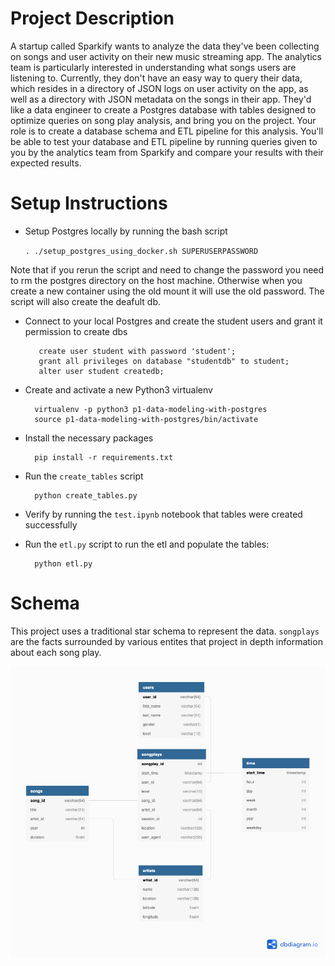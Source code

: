 
# Project Description
A startup called Sparkify wants to analyze the data they've been collecting on songs and user activity on their new music streaming app. The analytics team is particularly interested in understanding what songs users are listening to. Currently, they don't have an easy way to query their data, which resides in a directory of JSON logs on user activity on the app, as well as a directory with JSON metadata on the songs in their app.
They'd like a data engineer to create a Postgres database with tables designed to optimize queries on song play analysis, and bring you on the project. Your role is to create a database schema and ETL pipeline for this analysis. You'll be able to test your database and ETL pipeline by running queries given to you by the analytics team from Sparkify and compare your results with their expected results.

# Setup Instructions

- Setup Postgres locally by running the bash script

    `. ./setup_postgres_using_docker.sh SUPERUSERPASSWORD`

Note that if you rerun the script and need to change the password you need to rm the postgres directory on the host machine. 
Otherwise when you create a new container using the old mount it will use the old password. The script will also create the deafult db.

- Connect to your local Postgres and create the student users and grant it permission to create dbs

         create user student with password 'student';
         grant all privileges on database "studentdb" to student;
         alter user student createdb;

- Create and activate a new Python3 virtualenv

        virtualenv -p python3 p1-data-modeling-with-postgres
        source p1-data-modeling-with-postgres/bin/activate
- Install the necessary packages
        
        pip install -r requirements.txt
- Run the `create_tables` script

        python create_tables.py

- Verify by running the `test.ipynb` notebook that tables were created successfully

- Run the `etl.py` script to run the etl and populate the tables:

        python etl.py
        
# Schema
This project uses a traditional star schema to represent the data. 
`songplays` are the facts surrounded by various entites that project in depth information about each song play.

![schema](https://github.com/mohamedali92/data-engineering-nanodegree/blob/master/1-data-modeling/p1-data-modeling-with-postgres/star-schema.png)   

